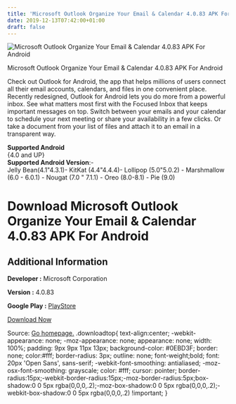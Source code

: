 ```yaml
---
title: 'Microsoft Outlook Organize Your Email & Calendar 4.0.83 APK For Android'
date: 2019-12-13T07:42:00+01:00
draft: false
---
```


![Microsoft Outlook Organize Your Email & Calendar 4.0.83 APK For Android](https://i2.wp.com/apkhome.net/wp-content/uploads/2019/12/Microsoft-Outlook-Organize-Your-Email-Calendar-4.0.83.png "Microsoft Outlook Organize Your Email & Calendar 4.0.83 APK For Android")

  

Microsoft Outlook Organize Your Email & Calendar 4.0.83 APK For Android

Check out Outlook for Android, the app that helps millions of users connect all their email accounts, calendars, and files in one convenient place. Recently redesigned, Outlook for Android lets you do more from a powerful inbox. See what matters most first with the Focused Inbox that keeps important messages on top. Switch between your emails and your calendar to schedule your next meeting or share your availability in a few clicks. Or take a document from your list of files and attach it to an email in a transparent way.

**Supported Android**  
{4.0 and UP}  
**Supported Android Version**:-  
Jelly Bean(4.1"4.3.1)- KitKat (4.4"4.4.4)- Lollipop (5.0"5.0.2) - Marshmallow (6.0 - 6.0.1) - Nougat (7.0 " 7.1.1) - Oreo (8.0-8.1) - Pie (9.0)

Download Microsoft Outlook Organize Your Email & Calendar 4.0.83 APK For Android
================================================================================

Additional Information
----------------------

**Developer :** Microsoft Corporation

**Version :** 4.0.83

**Google Play :** [PlayStore](https://play.google.com/store/apps/details?id=com.microsoft.office.outlook)

  

[Download Now](https://store4app.co/post/microsoft-outlook-organize-your-email-amp-calendar-4-0-83-apk-for-android_1575991099)

  
Source: [Go homepage.](https://store4app.co/post/microsoft-outlook-organize-your-email-amp-calendar-4-0-83-apk-for-android_1575991099) .downloadtop{ text-align:center; -webkit-appearance: none; -moz-appearance: none; appearance: none; width: 100%; padding: 9px 9px 11px 13px; background-color: #0EBD3F; border: none; color:#fff; border-radius: 3px; outline: none; font-weight;bold; font: 20px 'Open Sans', sans-serif; -webkit-font-smoothing: antialiased; -moz-osx-font-smoothing: grayscale; color: #fff; cursor: pointer; border-radius:15px;-webkit-border-radius:15px;-moz-border-radius:5px;box-shadow:0 0 5px rgba(0,0,0,.2);-moz-box-shadow:0 0 5px rgba(0,0,0,.2);-webkit-box-shadow:0 0 5px rgba(0,0,0,.2) !important; }